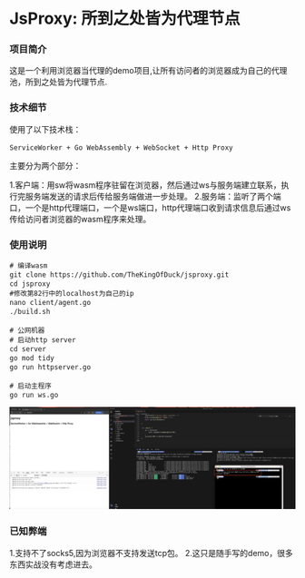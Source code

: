 # JsProxy: 所到之处皆为代理节点

### 项目简介

这是一个利用浏览器当代理的demo项目,让所有访问者的浏览器成为自己的代理池，所到之处皆为代理节点.

### 技术细节

使用了以下技术栈：
```
ServiceWorker + Go WebAssembly + WebSocket + Http Proxy
```
主要分为两个部分：

1.客户端：用sw将wasm程序驻留在浏览器，然后通过ws与服务端建立联系，执行完服务端发送的请求后传给服务端做进一步处理。
2.服务端：监听了两个端口，一个是http代理端口，一个是ws端口，http代理端口收到请求信息后通过ws传给访问者浏览器的wasm程序来处理。

### 使用说明

```
# 编译wasm
git clone https://github.com/TheKingOfDuck/jsproxy.git
cd jsproxy
#修改第82行中的localhost为自己的ip
nano client/agent.go
./build.sh

# 公网机器
# 启动http server
cd server
go mod tidy
go run httpserver.go

# 启动主程序
go run ws.go
```

![](images/jsproxy.jpg)

### 已知弊端
1.支持不了socks5,因为浏览器不支持发送tcp包。
2.这只是随手写的demo，很多东西实战没有考虑进去。

